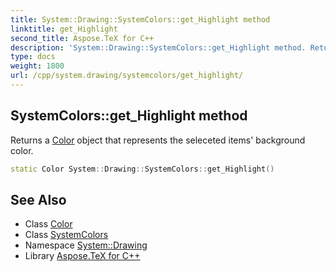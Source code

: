 ```yaml
---
title: System::Drawing::SystemColors::get_Highlight method
linktitle: get_Highlight
second_title: Aspose.TeX for C++
description: 'System::Drawing::SystemColors::get_Highlight method. Returns a Color object that represents the seleceted items'' background color in C++.'
type: docs
weight: 1800
url: /cpp/system.drawing/systemcolors/get_highlight/
---
```

## SystemColors::get_Highlight method


Returns a [Color](../../color/) object that represents the seleceted items' background color.

```cpp
static Color System::Drawing::SystemColors::get_Highlight()
```

## See Also

* Class [Color](../../color/)
* Class [SystemColors](../)
* Namespace [System::Drawing](../../)
* Library [Aspose.TeX for C++](../../../)
